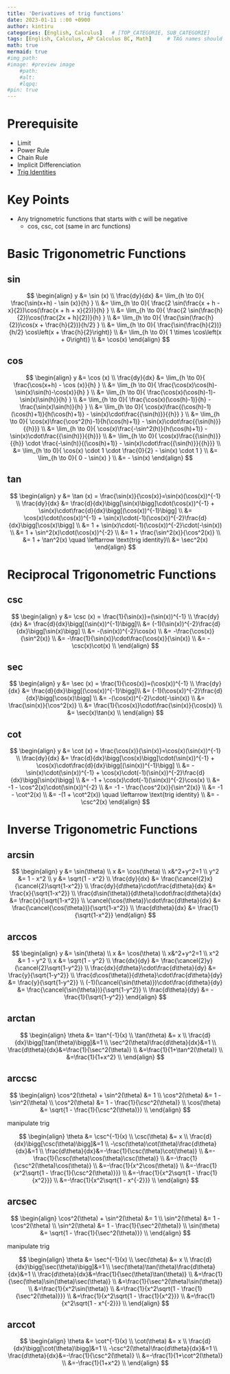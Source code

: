 ```yaml
---
title: 'Derivatives of trig functions'
date: 2023-01-11 ::00 +0900
author: kintiru
categories: [English, Calculus]   # [TOP_CATEGORIE, SUB_CATEGORIE]
tags: [English, Calculus, AP Calculus BC, Math]     # TAG names should always be lowercase
math: true
mermaid: true
#img_path: 
#image: #preview image
    #path:
    #alt:
    #lqpq:
#pin: true
---
```


# Prerequisite
 - Limit
 - Power Rule
 - Chain Rule
 - Implicit Differenciation
 - [Trig Identities](https://www2.clarku.edu/faculty/djoyce/trig/identities.html)

# Key Points

 - Any trignometric functions that starts with c will be negative
   - cos, csc, cot (same in arc functions) 

# Basic Trigonometric Functions

## sin 

$$
\begin{align}
y &= \sin (x) \\
\frac{dy}{dx} &= \lim_{h \to 0}{ \frac{\sin(x+h) - \sin (x)}{h} } \\
&= \lim_{h \to 0}{ \frac{2 \sin(\frac{x + h - x}{2})\cos(\frac{x + h + x}{2})}{h} } \\
&= \lim_{h \to 0}{ \frac{2 \sin(\frac{h}{2})\cos(\frac{2x + h}{2})}{h} } \\
&= \lim_{h \to 0}{ \frac{\sin(\frac{h}{2})\cos(x + \frac{h}{2})}{h/2} } \\
&= \lim_{h \to 0}{ \frac{\sin(\frac{h}{2})}{h/2} \cos\left(x + \frac{h}{2}\right)} \\
&= \lim_{h \to 0}{ 1 \times \cos\left(x + 0\right)} \\
&= \cos(x)
\end{align}
$$

## cos

$$
\begin{align}
y &= \cos (x) \\
\frac{dy}{dx} &= \lim_{h \to 0}{ \frac{\cos(x+h) - \cos (x)}{h} } \\
&= \lim_{h \to 0}{ \frac{\cos(x)\cos(h)-\sin(x)\sin(h)-\cos(x)}{h} } \\
&= \lim_{h \to 0}{ \frac{\cos(x)(\cos(h)-1)-\sin(x)\sin(h)}{h} } \\
&= \lim_{h \to 0}{ \frac{\cos(x)(\cos(h)-1)}{h} - \frac{\sin(x)\sin(h)}{h} } \\
&= \lim_{h \to 0}{ \cos(x)\frac{(\cos(h)-1)(\cos(h)+1)}{h(\cos(h)+1)} - \sin(x)\cdot\frac{{\sin(h)}}{{h}} } \\
&= \lim_{h \to 0}{ \cos(x)\frac{\cos^2(h)-1}{h(\cos(h)+1)} - \sin(x)\cdot\frac{{\sin(h)}}{{h}}} \\
&= \lim_{h \to 0}{ \cos(x)\frac{-\sin^2(h)}{h(\cos(h)+1)} - \sin(x)\cdot\frac{{\sin(h)}}{{h}}} \\
&= \lim_{h \to 0}{ \cos(x)\frac{{\sin(h)}}{{h}} \cdot \frac{-\sin(h)}{(\cos(h)+1)} - \sin(x)\cdot\frac{{\sin(h)}}{{h}}} \\
&= \lim_{h \to 0}{ \cos(x) \cdot 1 \cdot \frac{0}{2} - \sin(x) \cdot 1 } \\
&= \lim_{h \to 0}{ 0 - \sin(x) } \\
&= - \sin(x)
\end{align}
$$

## tan

$$
\begin{align}
y &= \tan (x) = \frac{\sin(x)}{\cos(x)}=\sin(x)(\cos(x))^{-1} \\
\frac{dy}{dx} &= \frac{d}{dx}\bigg[\sin(x)\bigg]\cdot(\cos(x))^{-1} + \sin(x)\cdot\frac{d}{dx}\bigg[(\cos(x))^{-1}\bigg] \\
&= \cos(x)\cdot(\cos(x))^{-1} + \sin(x)\cdot(-1)(\cos(x))^{-2}\frac{d}{dx}\bigg[\cos(x)\bigg] \\
&= 1 + \sin(x)\cdot(-1)(\cos(x))^{-2}\cdot(-\sin(x)) \\
&= 1 + \sin^2(x)\cdot(\cos(x))^{-2} \\
&= 1 + \frac{\sin^2(x)}{\cos^2(x)} \\
&= 1 + \tan^2(x) \quad \leftarrow \text{trig identity}\\
&= \sec^2(x)
\end{align}
$$

#  Reciprocal Trigonometric Functions

## csc

$$
\begin{align}
y &= \csc (x) = \frac{1}{\sin(x)}=(\sin(x))^{-1} \\
\frac{dy}{dx} &= \frac{d}{dx}\bigg[(\sin(x))^{-1}\bigg]\\
&= (-1)(\sin(x))^{-2}\frac{d}{dx}\bigg[\sin(x)\bigg] \\
&= -(\sin(x))^{-2}\cos(x) \\
&= -\frac{\cos(x)}{\sin^2(x)} \\
&= -\frac{1}{\sin(x)}\cdot\frac{\cos(x)}{\sin(x)} \\
&= -\csc(x)\cot(x) \\
\end{align}
$$

## sec

$$
\begin{align}
y &= \sec (x) = \frac{1}{\cos(x)}=(\cos(x))^{-1} \\
\frac{dy}{dx} &= \frac{d}{dx}\bigg[(\cos(x))^{-1}\bigg]\\
&= (-1)(\cos(x))^{-2}\frac{d}{dx}\bigg[\cos(x)\bigg] \\
&= -(\cos(x))^{-2}\cdot(-\sin(x)) \\
&= \frac{\sin(x)}{\cos^2(x)} \\
&= \frac{1}{\cos(x)}\cdot\frac{\sin(x)}{\cos(x)} \\
&= \sec(x)\tan(x) \\
\end{align}
$$

## cot

$$
\begin{align}
y &= \cot (x) = \frac{\cos(x)}{\sin(x)}=\cos(x)(\sin(x))^{-1} \\
\frac{dy}{dx} &= \frac{d}{dx}\bigg[\cos(x)\bigg]\cdot(\sin(x))^{-1} + \cos(x)\cdot\frac{d}{dx}\bigg[(\sin(x))^{-1}\bigg] \\
&= - \sin(x)\cdot(\sin(x))^{-1} + \cos(x)\cdot(-1)(\sin(x))^{-2}\frac{d}{dx}\bigg[\sin(x)\bigg] \\
&= -1 + \cos(x)\cdot(-1)(\sin(x))^{-2}\cos(x) \\
&= -1 - \cos^2(x)\cdot(\sin(x))^{-2} \\
&= -1 - \frac{\cos^2(x)}{\sin^2(x)} \\
&= -1 - \cot^2(x) \\
&= -(1 + \cot^2(x)) \quad \leftarrow \text{trig identity} \\
&= -\csc^2(x)
\end{align}
$$

# Inverse Trigonometric Functions

## arcsin

$$
\begin{align}
y &= \sin(\theta) \\
x &= \cos(\theta) \\
x&^2+y^2=1 \\
y^2 &= 1 - x^2 \\
y &= \sqrt{1 - x^2} \\
\frac{dy}{dx} &= \frac{\cancel{2}x}{\cancel{2}\sqrt{1-x^2}} \\
\frac{dy}{d\theta}\cdot\frac{d\theta}{dx} &= \frac{x}{\sqrt{1-x^2}} \\
\frac{d\sin(\theta)}{d\theta}\cdot\frac{d\theta}{dx} &= \frac{x}{\sqrt{1-x^2}} \\
\cancel{\cos(\theta)}\cdot\frac{d\theta}{dx} &= \frac{\cancel{\cos(\theta})}{\sqrt{1-x^2}} \\
\frac{d\theta}{dx} &= \frac{1}{\sqrt{1-x^2}} 
\end{align}
$$

## arccos

$$
\begin{align}
y &= \sin(\theta) \\
x &= \cos(\theta) \\
x&^2+y^2=1 \\
x^2 &= 1 - y^2 \\
x &= \sqrt{1 - y^2} \\
\frac{dx}{dy} &= \frac{\cancel{2}y}{\cancel{2}\sqrt{1-y^2}} \\
\frac{dx}{d\theta}\cdot\frac{d\theta}{dy} &= \frac{y}{\sqrt{1-y^2}} \\
\frac{d\cos(\theta)}{d\theta}\cdot\frac{d\theta}{dy} &= \frac{y}{\sqrt{1-y^2}} \\
(-1)(\cancel{\sin(\theta)})\cdot\frac{d\theta}{dy} &= \frac{\cancel{\sin(\theta})}{\sqrt{1-y^2}} \\
\frac{d\theta}{dy} &= -\frac{1}{\sqrt{1-y^2}} 
\end{align}
$$

## arctan

$$
\begin{align}
\theta &= \tan^{-1}(x) \\
\tan(\theta) &= x \\
\frac{d}{dx}\bigg[\tan(\theta)\bigg]&=1 \\
\sec^2(\theta)\frac{d\theta}{dx}&=1 \\
\frac{d\theta}{dx}&=\frac{1}{\sec^2(\theta)} \\
&=\frac{1}{1+\tan^2(\theta)} \\
&=\frac{1}{1+x^2} \\
\end{align}
$$

## arccsc

$$
\begin{align}
\cos^2(\theta) + \sin^2(\theta) &= 1 \\
\cos^2(\theta) &= 1 - \sin^2(\theta) \\
\cos^2(\theta) &= 1 - \frac{1}{\csc^2(\theta)} \\
\cos(\theta) &= \sqrt{1 - \frac{1}{\csc^2(\theta)}} \\
\end{align}
$$

manipulate trig

$$
\begin{align}
\theta &= \csc^{-1}(x) \\
\csc(\theta) &= x \\
\frac{d}{dx}\bigg[\csc(\theta)\bigg]&=1 \\
-\csc(\theta)\cot(\theta)\frac{d\theta}{dx}&=1 \\
\frac{d\theta}{dx}&=-\frac{1}{\csc(\theta)\cot(\theta)} \\
&=-\frac{1}{\csc(\theta)\cos(\theta)\csc(\theta)} \\
&=-\frac{1}{\csc^2(\theta)\cos(\theta)} \\
&=-\frac{1}{x^2\cos(\theta)} \\
&=-\frac{1}{x^2\sqrt{1 - \frac{1}{\csc^2(\theta)}}} \\
&=-\frac{1}{x^2\sqrt{1 - \frac{1}{x^2}}} \\
&=-\frac{1}{x^2\sqrt{1 - x^{-2}}} \\
\end{align}
$$

## arcsec

$$
\begin{align}
\cos^2(\theta) + \sin^2(\theta) &= 1 \\
\sin^2(\theta) &= 1 - \cos^2(\theta) \\
\sin^2(\theta) &= 1 - \frac{1}{\sec^2(\theta)} \\
\sin(\theta) &= \sqrt{1 - \frac{1}{\sec^2(\theta)}} \\
\end{align}
$$

manipulate trig

$$
\begin{align}
\theta &= \sec^{-1}(x) \\
\sec(\theta) &= x \\
\frac{d}{dx}\bigg[\sec(\theta)\bigg]&=1 \\
\sec(\theta)\tan(\theta)\frac{d\theta}{dx}&=1 \\
\frac{d\theta}{dx}&=\frac{1}{\sec(\theta)\tan(\theta)} \\
&=\frac{1}{\sec(\theta)\sin(\theta)\sec(\theta)} \\
&=\frac{1}{\sec^2(\theta)\sin(\theta)} \\
&=\frac{1}{x^2\sin(\theta)} \\
&=\frac{1}{x^2\sqrt{1 - \frac{1}{\sec^2(\theta)}}} \\
&=\frac{1}{x^2\sqrt{1 - \frac{1}{x^2}}} \\
&=\frac{1}{x^2\sqrt{1 - x^{-2}}} \\
\end{align}
$$

## arccot

$$
\begin{align}
\theta &= \cot^{-1}(x) \\
\cot(\theta) &= x \\
\frac{d}{dx}\bigg[\cot(\theta)\bigg]&=1 \\
-\csc^2(\theta)\frac{d\theta}{dx}&=1 \\
\frac{d\theta}{dx}&=-\frac{1}{\csc^2(\theta)} \\
&=-\frac{1}{1+\cot^2(\theta)} \\
&=-\frac{1}{1+x^2} \\
\end{align}
$$
